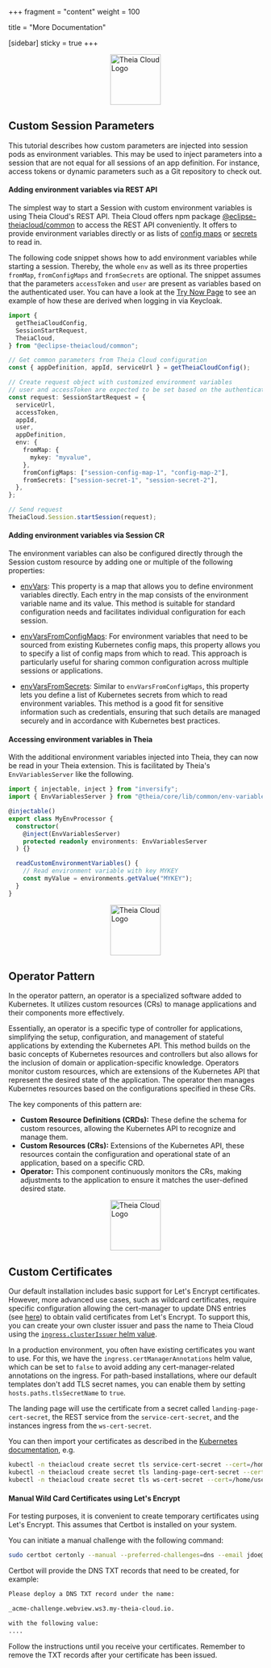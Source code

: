 +++
fragment = "content"
weight = 100

title = "More Documentation"

[sidebar]
  sticky = true
+++

<img src="../../images/logo.png" alt="Theia Cloud Logo" width="100" style="display: block; margin: auto;" />

## Custom Session Parameters

This tutorial describes how custom parameters are injected into session pods as environment variables.
This may be used to inject parameters into a session that are not equal for all sessions of an app definition.
For instance, access tokens or dynamic parameters such as a Git repository to check out.

#### Adding environment variables via REST API

The simplest way to start a Session with custom environment variables is using Theia Cloud's REST API.
Theia Cloud offers npm package [@eclipse-theiacloud/common](https://www.npmjs.com/package/@eclipse-theiacloud/common) to access the REST API conveniently.
It offers to provide environment variables directly or as lists of [config maps](https://kubernetes.io/docs/concepts/configuration/configmap/) or [secrets](https://kubernetes.io/docs/concepts/configuration/secret/) to read in.

The following code snippet shows how to add environment variables while starting a session.
Thereby, the whole `env` as well as its three properties `fromMap`, `fromConfigMaps` and `fromSecrets` are optional.
The snippet assumes that the parameters `accessToken` and `user` are present as variables based on the authenticated user.
You can have a look at the [Try Now Page](https://github.com/eclipse-theia/theia-cloud/blob/main/node/landing-page/src/App.tsx) to see an example of how these are derived when logging in via Keycloak.

```typescript
import {
  getTheiaCloudConfig,
  SessionStartRequest,
  TheiaCloud,
} from "@eclipse-theiacloud/common";

// Get common parameters from Theia Cloud configuration
const { appDefinition, appId, serviceUrl } = getTheiaCloudConfig();

// Create request object with customized environment variables
// user and accessToken are expected to be set based on the authenticated user
const request: SessionStartRequest = {
  serviceUrl,
  accessToken,
  appId,
  user,
  appDefinition,
  env: {
    fromMap: {
      mykey: "myvalue",
    },
    fromConfigMaps: ["session-config-map-1", "config-map-2"],
    fromSecrets: ["session-secret-1", "session-secret-2"],
  },
};

// Send request
TheiaCloud.Session.startSession(request);
```

#### Adding environment variables via Session CR

The environment variables can also be configured directly through the Session custom resource by adding one or multiple of the following properties:

- [envVars](https://github.com/eclipse-theia/theia-cloud-helm/blob/4cd9d98d30cebe8d31e7084369878c1c2d28776c/charts/theia-cloud-crds/templates/session-spec-resource.yaml#L46-L49): This property is a map that allows you to define environment variables directly. Each entry in the map consists of the environment variable name and its value. This method is suitable for standard configuration needs and facilitates individual configuration for each session.

- [envVarsFromConfigMaps](https://github.com/eclipse-theia/theia-cloud-helm/blob/4cd9d98d30cebe8d31e7084369878c1c2d28776c/charts/theia-cloud-crds/templates/session-spec-resource.yaml#L50-L53): For environment variables that need to be sourced from existing Kubernetes config maps, this property allows you to specify a list of config maps from which to read. This approach is particularly useful for sharing common configuration across multiple sessions or applications.

- [envVarsFromSecrets](https://github.com/eclipse-theia/theia-cloud-helm/blob/4cd9d98d30cebe8d31e7084369878c1c2d28776c/charts/theia-cloud-crds/templates/session-spec-resource.yaml#L54-L57): Similar to `envVarsFromConfigMaps`, this property lets you define a list of Kubernetes secrets from which to read environment variables. This method is a good fit for sensitive information such as credentials, ensuring that such details are managed securely and in accordance with Kubernetes best practices.

#### Accessing environment variables in Theia

With the additional environment variables injected into Theia, they can now be read in your Theia extension.
This is facilitated by Theia's `EnvVariablesServer` like the following.

```typescript
import { injectable, inject } from "inversify";
import { EnvVariablesServer } from "@theia/core/lib/common/env-variables";

@injectable()
export class MyEnvProcessor {
  constructor(
    @inject(EnvVariablesServer)
    protected readonly environments: EnvVariablesServer
  ) {}

  readCustomEnvironmentVariables() {
    // Read environment variable with key MYKEY
    const myValue = environments.getValue("MYKEY");
  }
}
```

<img src="../../images/logo.png" alt="Theia Cloud Logo" width="100" style="display: block; margin: auto;" />

## Operator Pattern

In the operator pattern, an operator is a specialized software added to Kubernetes.
It utilizes custom resources (CRs) to manage applications and their components more effectively.

Essentially, an operator is a specific type of controller for applications, simplifying the setup, configuration, and management of stateful applications by extending the Kubernetes API.
This method builds on the basic concepts of Kubernetes resources and controllers but also allows for the inclusion of domain or application-specific knowledge.
Operators monitor custom resources, which are extensions of the Kubernetes API that represent the desired state of the application.
The operator then manages Kubernetes resources based on the configurations specified in these CRs.

The key components of this pattern are:

- **Custom Resource Definitions (CRDs):** These define the schema for custom resources, allowing the Kubernetes API to recognize and manage them.
- **Custom Resources (CRs):** Extensions of the Kubernetes API, these resources contain the configuration and operational state of an application, based on a specific CRD.
- **Operator:** This component continuously monitors the CRs, making adjustments to the application to ensure it matches the user-defined desired state.

<img src="../../images/logo.png" alt="Theia Cloud Logo" width="100" style="display: block; margin: auto;" />

## Custom Certificates

Our default installation includes basic support for Let's Encrypt certificates.
However, more advanced use cases, such as wildcard certificates, require specific configuration allowing the cert-manager to update DNS entries (see [here](https://cert-manager.io/docs/configuration/acme/dns01/)) to obtain valid certificates from Let's Encrypt.
To support this, you can create your own cluster issuer and pass the name to Theia Cloud using the [`ingress.clusterIssuer` helm value](https://github.com/eclipse-theia/theia-cloud-helm/tree/main/charts/theia-cloud#readme).

In a production environment, you often have existing certificates you want to use.
For this, we have the `ingress.certManagerAnnotations` helm value, which can be set to `false` to avoid adding any cert-manager-related annotations on the ingress.
For path-based installations, where our default templates don't add TLS secret names, you can enable them by setting `hosts.paths.tlsSecretName` to `true`.

The landing page will use the certificate from a secret called `landing-page-cert-secret`, the REST service from the `service-cert-secret`, and the instances ingress from the `ws-cert-secret`.

You can then import your certificates as described in the [Kubernetes documentation](https://kubernetes.io/docs/reference/kubectl/generated/kubectl_create/kubectl_create_secret_tls/), e.g.

```sh
kubectl -n theiacloud create secret tls service-cert-secret --cert=/home/user/certificate/service3.my-theia-cloud.io/fullchain1.pem --key=/home/user/certificate/service3.my-theia-cloud.io/privkey1.pem
kubectl -n theiacloud create secret tls landing-page-cert-secret --cert=/home/user/certificate/landing3.my-theia-cloud.io/fullchain1.pem --key=/home/user/certificate/landing3.my-theia-cloud.io/privkey1.pem
kubectl -n theiacloud create secret tls ws-cert-secret --cert=/home/user/certificate/webview.ws3.my-theia-cloud.io/fullchain1.pem --key=/home/user/certificate/webview.ws3.my-theia-cloud.io/privkey1.pem
```

#### Manual Wild Card Certificates using Let's Encrypt

For testing purposes, it is convenient to create temporary certificates using Let's Encrypt.
This assumes that Certbot is installed on your system.

You can initiate a manual challenge with the following command:

```sh
sudo certbot certonly --manual --preferred-challenges=dns --email jdoe@theia-cloud.io --server https://acme-v02.api.letsencrypt.org/directory --agree-tos -d *.webview.ws3.my-theia-cloud.io -d ws3.my-theia-cloud.io
```

Certbot will provide the DNS TXT records that need to be created, for example:

```sh
Please deploy a DNS TXT record under the name:

_acme-challenge.webview.ws3.my-theia-cloud.io.

with the following value:
....

```

Follow the instructions until you receive your certificates.
Remember to remove the TXT records after your certificate has been issued.
